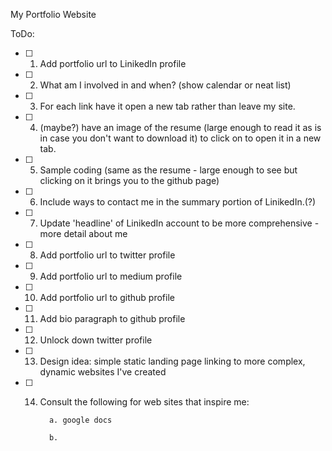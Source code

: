 My Portfolio Website

ToDo:

-[ ] 1. Add portfolio url to LinikedIn profile

-[ ] 2. What am I involved in and when? (show calendar or neat list)

-[ ] 3. For each link have it open a new tab rather than leave my site.

-[ ] 4. (maybe?) have an image of the resume (large enough to read it as is in case you don't want to download it) to click on to open it in a new tab.

-[ ] 5. Sample coding (same as the resume - large enough to see but clicking on it brings you to the github page)

-[ ] 6. Include ways to contact me in the summary portion of LinikedIn.(?)

-[ ] 7. Update 'headline' of LinikedIn account to be more comprehensive - more detail about me

-[ ] 8. Add portfolio url to twitter profile

-[ ] 9. Add portfolio url to medium profile

-[ ] 10. Add portfolio url to github profile

-[ ] 11. Add bio paragraph to github profile

-[ ] 12. Unlock down twitter profile

-[ ] 13. Design idea: simple static landing page linking to more complex, dynamic websites I've created

-[ ] 14. Consult the following for web sites that inspire me:

            a. google docs

            b.
